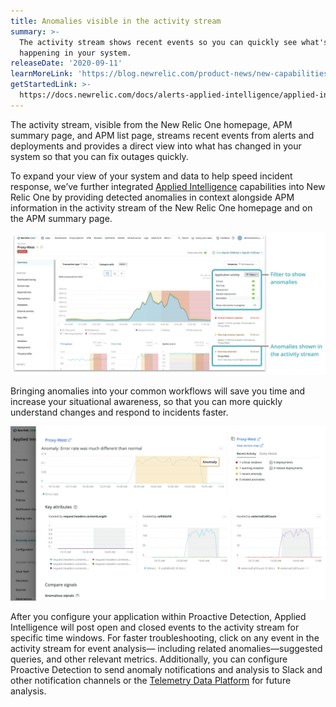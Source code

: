 ```yaml
---
title: Anomalies visible in the activity stream
summary: >-
  The activity stream shows recent events so you can quickly see what's
  happening in your system.
releaseDate: '2020-09-11'
learnMoreLink: 'https://blog.newrelic.com/product-news/new-capabilities-proactive-detection/'
getStartedLink: >-
  https://docs.newrelic.com/docs/alerts-applied-intelligence/applied-intelligence/proactive-detection/proactive-detection-applied-intelligence#set-up
---
```


The activity stream, visible from the New Relic One homepage, APM summary page, and APM list page, streams recent events from alerts and deployments and provides a direct view into what has changed in your system so that you can fix outages quickly.

To expand your view of your system and data to help speed incident response, we’ve further integrated [Applied Intelligence](https://newrelic.com/platform/applied-intelligence) capabilities into New Relic One by providing detected anomalies in context alongside APM information in the activity stream of the New Relic One homepage and on the APM summary page.

![Screenshot showing anomaly stream!](./images/whats_up_anomaly_stream.png "whats_up_anomaly_stream.png")

Bringing anomalies into your common workflows will save you time and increase your situational awareness, so that you can more quickly understand changes and respond to incidents faster.

![Screenshot showing anomaly analysis.](./images/whats_up_anomaly_analysis.png "whats_up_anomaly_analysis.png")

After you configure your application within Proactive Detection, Applied Intelligence will post open and closed events to the activity stream for specific time windows. For faster troubleshooting, click on any event in the activity stream for event analysis— including related anomalies—suggested queries, and other relevant metrics. Additionally, you can configure Proactive Detection to send anomaly notifications and analysis to Slack and other notification channels or the [Telemetry Data Platform](https://newrelic.com/platform/telemetry-data-platform) for future analysis.
